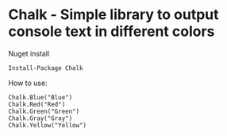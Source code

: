 Chalk - Simple library to output console text in different colors
=====================================================================

Nuget install

    Install-Package Chalk

How to use:

    Chalk.Blue("Blue")
    Chalk.Red("Red")
    Chalk.Green("Green")
    Chalk.Gray("Gray")
    Chalk.Yellow("Yellow")
